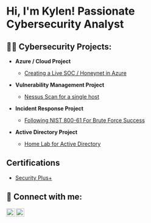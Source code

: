 <h1>Hi, I'm Kylen! Passionate Cybersecurity Analyst</h1>

<h2>👨‍💻 Cybersecurity Projects:</h2>

- <b>Azure / Cloud Project</b>
  - [Creating a Live SOC / Honeynet in Azure](https://github.com/KylenTSmith/Cloud-SOC)

- <b>Vulnerability Management Project</b>
  - [Nessus Scan for a single host](https://github.com/KylenTSmith/Vulnerability-management-Nessus-Scan)

- <b>Incident Response Project</b>
  - [Following NIST 800-61 For Brute Force Success](https://github.com/KylenTSmith/Incident-Response)

- <b>Active Directory Project</b>
  - [Home Lab for Active Directory](https://github.com/KylenTSmith/Active-Directory-Home-Lab)

<h2>Certifications</h2>

- [Security Plus+](https://www.credly.com/badges/a9afeb60-f436-495e-b8ac-8faf522591e4/public_url)

<h2> 🤳 Connect with me:</h2>


[<img align="left" alt="KylenSmith | LinkedIn" width="22px" src="https://cdn.jsdelivr.net/npm/simple-icons@v3/icons/linkedin.svg" />][linkedin]
[<img align="left" alt="KylenSmith | Instagram" width="22px" src="https://cdn.jsdelivr.net/npm/simple-icons@v3/icons/instagram.svg" />][instagram]

[instagram]: https://www.instagram.com/Thatmankp/
[linkedin]: https://linkedin.com/in/Kylensmith

